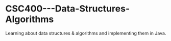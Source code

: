 # CSC400---Data-Structures-Algorithms
Learning about data structures &amp; algorithms and implementing them in Java.
